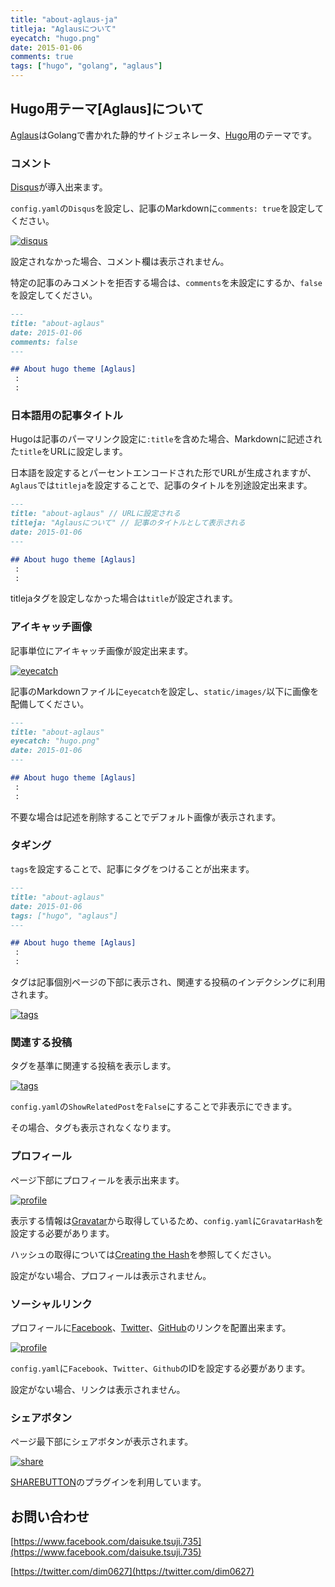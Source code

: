 ```yaml
---
title: "about-aglaus-ja"
titleja: "Aglausについて"
eyecatch: "hugo.png"
date: 2015-01-06
comments: true
tags: ["hugo", "golang", "aglaus"]
---
```


## Hugo用テーマ[Aglaus]について

[Aglaus](https://github.com/dim0627/hugo_theme_aglaus)はGolangで書かれた静的サイトジェネレータ、[Hugo](http://gohugo.io)用のテーマです。

### コメント

[Disqus](https://disqus.com/)が導入出来ます。

`config.yaml`の`Disqus`を設定し、記事のMarkdownに`comments: true`を設定してください。

[<img src="/hugo_theme_aglaus/images/desc_disqus.png" class="image" alt="disqus">](/hugo_theme_aglaus/images/desc_disqus.png)

設定されなかった場合、コメント欄は表示されません。

特定の記事のみコメントを拒否する場合は、`comments`を未設定にするか、`false`を設定してください。

``` markdown
---
title: "about-aglaus"
date: 2015-01-06
comments: false
---

## About hugo theme [Aglaus]
 :
 :
```

### 日本語用の記事タイトル

Hugoは記事のパーマリンク設定に`:title`を含めた場合、Markdownに記述された`title`をURLに設定します。

日本語を設定するとパーセントエンコードされた形でURLが生成されますが、`Aglaus`では`titleja`を設定することで、記事のタイトルを別途設定出来ます。

``` markdown
---
title: "about-aglaus" // URLに設定される
titleja: "Aglausについて" // 記事のタイトルとして表示される
date: 2015-01-06
---

## About hugo theme [Aglaus]
 :
 :
```

titlejaタグを設定しなかった場合は`title`が設定されます。

### アイキャッチ画像

記事単位にアイキャッチ画像が設定出来ます。

[<img src="/hugo_theme_aglaus/images/desc_eyecatch.png" class="image" alt="eyecatch">](/hugo_theme_aglaus/images/desc_eyecatch.png)

記事のMarkdownファイルに`eyecatch`を設定し、`static/images/`以下に画像を配備してください。

``` markdown
---
title: "about-aglaus"
eyecatch: "hugo.png"
date: 2015-01-06
---

## About hugo theme [Aglaus]
 :
 :
```

不要な場合は記述を削除することでデフォルト画像が表示されます。

### タギング

`tags`を設定することで、記事にタグをつけることが出来ます。

``` markdown
---
title: "about-aglaus"
date: 2015-01-06
tags: ["hugo", "aglaus"]
---

## About hugo theme [Aglaus]
 :
 :
```

タグは記事個別ページの下部に表示され、関連する投稿のインデクシングに利用されます。

[<img src="/hugo_theme_aglaus/images/desc_tags.png" class="image" alt="tags">](/hugo_theme_aglaus/images/desc_tags.png)

### 関連する投稿

タグを基準に関連する投稿を表示します。

[<img src="/hugo_theme_aglaus/images/desc_tags.png" class="image" alt="tags">](/hugo_theme_aglaus/images/desc_tags.png)

`config.yaml`の`ShowRelatedPost`を`False`にすることで非表示にできます。

その場合、タグも表示されなくなります。

### プロフィール

ページ下部にプロフィールを表示出来ます。

[<img src="/hugo_theme_aglaus/images/desc_profile.png" class="image" alt="profile">](/hugo_theme_aglaus/images/desc_profile.png)

表示する情報は[Gravatar](https://gravatar.com/)から取得しているため、`config.yaml`に`GravatarHash`を設定する必要があります。

ハッシュの取得については[Creating the Hash](https://ja.gravatar.com/site/implement/hash/)を参照してください。

設定がない場合、プロフィールは表示されません。

### ソーシャルリンク

プロフィールに[Facebook](https://www.facebook.com/)、[Twitter](https://twitter.com/)、[GitHub](https://github.com/)のリンクを配置出来ます。

[<img src="/hugo_theme_aglaus/images/desc_profile.png" class="image" alt="profile">](/hugo_theme_aglaus/images/desc_profile.png)

`config.yaml`に`Facebook`、`Twitter`、`Github`のIDを設定する必要があります。

設定がない場合、リンクは表示されません。

### シェアボタン

ページ最下部にシェアボタンが表示されます。

[<img src="/hugo_theme_aglaus/images/desc_share.png" class="image" alt="share">](/hugo_theme_aglaus/images/desc_share.png)

[SHAREBUTTON](http://sharebutton.net/)のプラグインを利用しています。

## お問い合わせ

[https://www.facebook.com/daisuke.tsuji.735](https://www.facebook.com/daisuke.tsuji.735)

[https://twitter.com/dim0627](https://twitter.com/dim0627)

